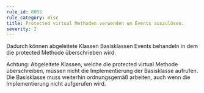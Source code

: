 ```yaml
---
rule_id: 8005
rule_category: misc
title: Protected virtual Methoden verwenden um Events auszulösen.
severity: 2
---
```

Dadurch können abgeleitete Klassen Basisklassen Events behandeln in dem die protected Methode überschrieben wird.

Achtung:
Abgeleitete Klassen, welche die protected virtual Methode überschreiben, müssen nicht die Implementierung der Basisklasse aufrufen. Die Basisklasse muss weiterhin ordnungsgemäß arbeiten, auch wenn die Implementierung nicht aufgerufen wird.

